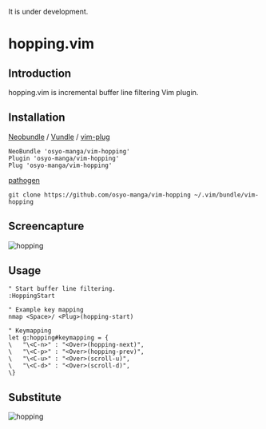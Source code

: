 It is under development.

# hopping.vim

## Introduction

hopping.vim is incremental buffer line filtering Vim plugin.

## Installation

[Neobundle](https://github.com/Shougo/neobundle.vim) / [Vundle](https://github.com/gmarik/Vundle.vim) / [vim-plug](https://github.com/junegunn/vim-plug)

```vim
NeoBundle 'osyo-manga/vim-hopping'
Plugin 'osyo-manga/vim-hopping'
Plug 'osyo-manga/vim-hopping'
```

[pathogen](https://github.com/tpope/vim-pathogen)

```
git clone https://github.com/osyo-manga/vim-hopping ~/.vim/bundle/vim-hopping
```

## Screencapture

![hopping](https://cloud.githubusercontent.com/assets/214488/7200019/f35e6ce2-e533-11e4-8e12-061cb0c649b3.gif)

## Usage

```vim
" Start buffer line filtering.
:HoppingStart

" Example key mapping
nmap <Space>/ <Plug>(hopping-start)

" Keymapping
let g:hopping#keymapping = {
\	"\<C-n>" : "<Over>(hopping-next)",
\	"\<C-p>" : "<Over>(hopping-prev)",
\	"\<C-u>" : "<Over>(scroll-u)",
\	"\<C-d>" : "<Over>(scroll-d)",
\}
```

## Substitute

![hopping](https://cloud.githubusercontent.com/assets/214488/8390886/0e5e85f2-1ce5-11e5-907a-b3cc274dd00d.gif)

